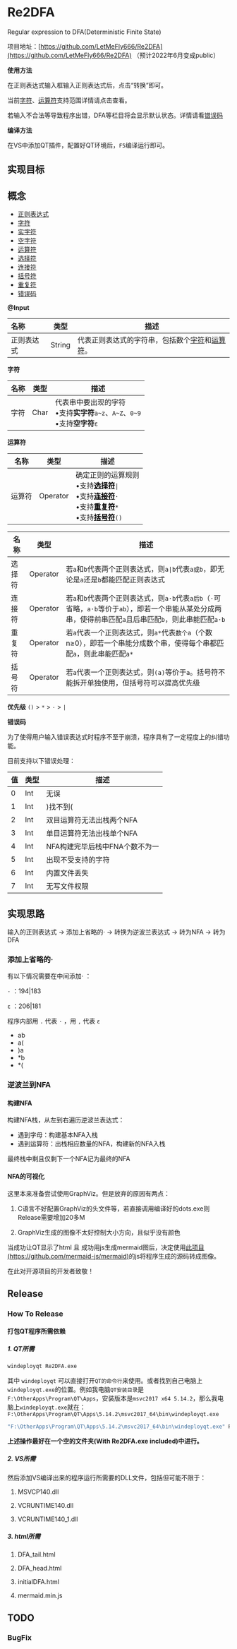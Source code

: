 <!--
 * @Author: LetMeFly
 * @Date: 2022-03-28 15:29:51
 * @LastEditors: LetMeFly
 * @LastEditTime: 2022-04-04 22:12:51
-->
# Re2DFA

Regular expression to DFA(Deterministic Finite State)

项目地址：[https://github.com/LetMeFly666/Re2DFA](https://github.com/LetMeFly666/Re2DFA) （预计2022年6月变成public）

**使用方法**

在正则表达式输入框输入正则表达式后，点击“转换”即可。

当前[字符](#Character)、[运算符](#Operator)支持范围详情请点击查看。

若输入不合法等导致程序出错，DFA等栏目将会显示默认状态。详情请看[错误码](#ErrorCode)

**编译方法**

在VS中添加QT插件，配置好QT环境后，<code>F5</code>编译运行即可。

## 实现目标

## 概念

+ [正则表达式](#RegularExpression)
+ [字符](#Character)
+ [实字符](#CharacterReal)
+ [空字符](#CharacterEmpty)
+ [运算符](#Operator)
+ [选择符](#OperatorOr)
+ [连接符](#OperatorConcatenation)
+ [括号符](#OperatorBrackets)
+ [重复符](#OperatorRepetition)
+ [错误码](#ErrorCode)

**@Input**

| 名称       | 类型   | 描述                                           |
| :--------- | ------ | ---------------------------------------------- |
| 正则表达式<a id="RegularExpression"></a> | String | 代表正则表达式的字符串，包括数个[字符](#Character)和[运算符](#Operator)。 |

**字符**

| 名称 | 类型 | 描述                                                         |
| ---- | ---- | ------------------------------------------------------------ |
| 字符<a id="Character"></a> | Char | 代表串中要出现的字符<br/>•支持**实字符**<a id="CharacterReal"></a>```a~z```、```A~Z```、```0~9```<br/>•支持**空字符**<a id="CharacterEmpty"></a>```ε``` |

**运算符**

| 名称   | 类型     | 描述 |
| ------ | -------- | ---- |
| 运算符<a id="Operator"></a> | Operator | 确定正则的运算规则<br/>•支持<a href="#OperatorOr"><font color="black"><b>选择符</b></font></a><code>&#124;</code><br/>•支持<a href="#OperatorConcatenation"><font color="black"><b>连接符</b></font></a>```·```<br/>•支持<a href="#OperatorRepetition"><font color="black"><b>重复符</b></font></a>```*```<br/>•支持<a href="#OperatorBrackets"><font color="black"><b>括号符</b></font></a>```()``` |

| 名称 | 类型 | 描述 |
| ---- | --- | --- |
| 选择符<a id="OperatorOr"></a> | Operator | 若```a```和```b```代表两个正则表达式，则<code>a&#124;b</code>代表```a或b```，即无论是```a```还是```b```都能匹配正则表达式 |
| 连接符<a id="OperatorConcatenation"></a> | Operator | 若```a```和```b```代表两个正则表达式，则```a·b```代表```a后b```（```·```可省略，```a·b```等价于```ab```），即若一个串能从某处分成两串，使得前串匹配```a```且后串匹配```b```，则此串能匹配```a·b``` |
| 重复符<a id="OperatorRepetition"></a> | Operator | 若```a```代表一个正则表达式，则```a*```代表```数个a```（个数n≥0），即若一个串能分成数个串，使得每个串都匹配```a```，则此串能匹配```a*``` |
| 括号符<a id="OperatorBrackets"></a> | Operator | 若```a```代表一个正则表达式，则```(a)```等价于```a```。括号符不能拆开单独使用，但括号符可以提高优先级 |

**优先级** ```()``` > ```*``` > ```·``` > ```|```

**错误码**

<a id="ErrorCode"></a>为了使得用户输入错误表达式时程序不至于崩溃，程序具有了一定程度上的纠错功能。

目前支持以下错误处理：

| 值 | 类型 | 描述 |
| ---- | --- | --- |
| 0 | Int | 无误 |
| 1 | Int | )找不到( |
| 2 | Int | 双目运算符无法出栈两个NFA |
| 3 | Int | 单目运算符无法出栈单个NFA |
| 4 | Int | NFA构建完毕后栈中FNA个数不为一 |
| 5 | Int | 出现不受支持的字符 |
| 6 | Int | 内置文件丢失 |
| 7 | Int | 无写文件权限 |



## 实现思路

输入的正则表达式 → 添加上省略的· → 转换为逆波兰表达式 → 转为NFA → 转为DFA

### 添加上省略的·

有以下情况需要在中间添加· ：

```·``` ：194&#124;183

```ε``` ：206&#124;181

程序内部用 ```.``` 代表 ```·``` ，用 ```,``` 代表 ```ε```

+ ab
+ a(
+ )a
+ *b
+ *(

### 逆波兰到NFA

#### 构建NFA

构建NFA栈，从左到右遍历逆波兰表达式：

+ 遇到字母：构建基本NFA入栈
+ 遇到运算符：出栈相应数量的NFA，构建新的NFA入栈

最终栈中剩且仅剩下一个NFA记为最终的NFA

#### NFA的可视化

这里本来准备尝试使用GraphViz。但是放弃的原因有两点：

1. C语言不好配置GraphViz的头文件等，若直接调用编译好的dots.exe则Release需要增加20多M

2. GraphViz生成的图像不太好控制大小方向，且似乎没有颜色

当成功让QT显示了html 且 成功用js生成mermaid图后，决定使用[此项目(https://github.com/mermaid-js/mermaid)](https://github.com/mermaid-js/mermaid)的js将程序生成的源码转成图像。

在此对开源项目的开发者致敬！

## Release

### How To Release

#### 打包QT程序所需依赖

##### 1. QT所需

```bat
windeployqt Re2DFA.exe
```

其中 ```windeployqt``` 可以直接打开```QT的命令行```来使用。或者找到自己电脑上```windeployqt.exe```的位置。例如我电脑```QT安装目录```是```F:\OtherApps\Program\QT\Apps```，安装版本是```msvc2017 x64 5.14.2```，那么我电脑上```windeployqt.exe```就在：```F:\OtherApps\Program\QT\Apps\5.14.2\msvc2017_64\bin\windeployqt.exe```

```bat
"F:\OtherApps\Program\QT\Apps\5.14.2\msvc2017_64\bin\windeployqt.exe" Re2DFA.exe
```

**上述操作最好在一个空的文件夹(With Re2DFA.exe included)中进行。**

##### 2. VS所需

然后添加VS编译出来的程序运行所需要的DLL文件，包括但可能不限于：

1. MSVCP140.dll

2. VCRUNTIME140.dll

3. VCRUNTIME140_1.dll

##### 3. html所需

1. DFA_tail.html

2. DFA_head.html

3. initialDFA.html

4. mermaid.min.js

## TODO

### BugFix
